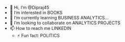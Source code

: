 - 👋 Hi, I’m @Dipraj45
- 👀 I’m interested in BOOKS
- 🌱 I’m currently learning BUSINESS ANALYTICS...
- 💞️ I’m looking to collaborate on ANALYTICS PROJECTS
- 📫 How to reach me LINKEDIN 
  - ⚡ Fun fact: POLITICS

<!---
Dipraj45/Dipraj45 is a ✨ special ✨ repository because its `README.md` (this file) appears on your GitHub profile.
You can click the Preview link to take a look at your changes.
--->
